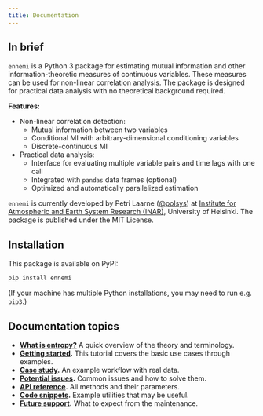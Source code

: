 ```yaml
---
title: Documentation
---
```


## In brief

`ennemi` is a Python 3 package for estimating mutual information and other
information-theoretic measures of continuous variables.
These measures can be used for non-linear correlation analysis.
The package is designed for practical data analysis
with no theoretical background required.

**Features:**
- Non-linear correlation detection:
  - Mutual information between two variables
  - Conditional MI with arbitrary-dimensional conditioning variables
  - Discrete-continuous MI
- Practical data analysis:
  - Interface for evaluating multiple variable pairs and time lags with one call
  - Integrated with `pandas` data frames (optional)
  - Optimized and automatically parallelized estimation

`ennemi` is currently developed by Petri Laarne ([@polsys](https://github.com/polsys)) at
[Institute for Atmospheric and Earth System Research (INAR)](https://www.helsinki.fi/en/inar-institute-for-atmospheric-and-earth-system-research),
University of Helsinki.
The package is published under the MIT License.


## Installation

This package is available on PyPI:
```sh
pip install ennemi
```
(If your machine has multiple Python installations, you may need to run e.g. `pip3`.)


## Documentation topics

- **[What is entropy?](what-is-entropy.md)**
  A quick overview of the theory and terminology.
- **[Getting started](tutorial.md).**
  This tutorial covers the basic use cases through examples.
- **[Case study](kaisaniemi.md).**
  An example workflow with real data.
- **[Potential issues](potential-issues.md).**
  Common issues and how to solve them.
- **[API reference](api-reference.md).**
  All methods and their parameters.
- **[Code snippets](snippets.md).**
  Example utilities that may be useful.
- **[Future support](support.md).**
  What to expect from the maintenance.